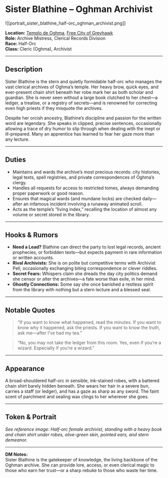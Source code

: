 # Sister Blathine – Oghman Archivist

![[portrait_sister_blathine_half-orc_oghman_archivist.png]]

**Location:** [Templo de Oghma](templo_de_oghma.md), [Free City of Greyhawk](mapa_da_cidade_de_greyhawk.md)  
**Role:** Archive Mistress, Clerical Records Division  
**Race:** Half-Orc  
**Class:** Cleric (Oghma), Archivist

---

## Description

Sister Blathine is the stern and quietly formidable half-orc who manages the vast clerical archives of Oghma’s temple. Her heavy brow, quick eyes, and ever-present chain shirt beneath her robe mark her as both scholar and guardian. She is never seen without a large book clutched to her chest—a ledger, a treatise, or a registry of secrets—and is renowned for correcting even high priests if they misquote the archives.

Despite her orcish ancestry, Blathine’s discipline and passion for the written word are legendary. She speaks in clipped, precise sentences, occasionally allowing a trace of dry humor to slip through when dealing with the inept or ill-prepared. Many an apprentice has learned to fear her gaze more than any lecture.

---

## Duties

- Maintains and wards the archive’s most precious records: city histories, legal texts, spell registries, and private correspondences of Oghma’s clergy.
- Handles all requests for access to restricted tomes, always demanding proper paperwork or good reason.
- Ensures that magical wards (and mundane locks) are checked daily—after an infamous incident involving a runaway animated scroll.
- Acts as the temple’s “living index,” recalling the location of almost any volume or secret stored in the library.

---

## Hooks & Rumors

- **Need a Lead?** Blathine can direct the party to lost legal records, ancient prophecies, or forbidden texts—but expects payment in rare information or written accounts.
- **Rival Archivists:** She is on polite but competitive terms with Archivist Pell, occasionally exchanging biting correspondence or clever riddles.
- **Secret Fears:** Whispers claim she dreads the day city politics demand she censor or alter the archives—a fate worse than exile, in her mind.
- **Ghostly Connections:** Some say she once banished a restless spirit from the library with nothing but a stern lecture and a blessed seal.

---

## Notable Quotes

> “If you want to know what happened, read the minutes. If you want to know why it happened, ask the priests. If you want to know the truth, ask me—after I’ve had my tea.”

> “No, you may not take the ledger from this room. Yes, even if you’re a wizard. Especially if you’re a wizard.”

---

## Appearance

A broad-shouldered half-orc in sensible, ink-stained robes, with a battered chain shirt barely hidden beneath. She wears her hair in a severe bun, carries a staff (or ledger), and has a gaze as sharp as any sword. The faint scent of parchment and sealing wax clings to her wherever she goes.

---

## Token & Portrait

*See reference image: Half-orc female archivist, standing with a heavy book and chain shirt under robes, olive-green skin, pointed ears, and stern demeanor.*

---

**DM Notes:**  
Sister Blathine is the gatekeeper of knowledge, the living backbone of the Oghman archive. She can provide lore, access, or even clerical magic to those who earn her trust—or a sharp rebuke to those who waste her time.
